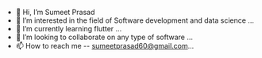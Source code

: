 - 👋 Hi, I’m Sumeet Prasad
- 👀 I’m interested in the field of Software development and data science  ...
- 🌱 I’m currently learning flutter ...
- 💞️ I’m looking to collaborate on any type of software ...
- 📫 How to reach me  -- sumeetprasad60@gmail.com...

<!---
prasad210/prasad210 is a ✨ special ✨ repository because its `README.md` (this file) appears on your GitHub profile.
You can click the Preview link to take a look at your changes.
--->
